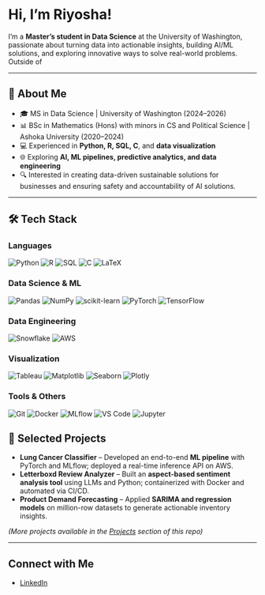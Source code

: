 # Hi, I’m Riyosha!

I’m a **Master’s student in Data Science** at the University of Washington, passionate about turning data into actionable insights, building AI/ML solutions, and exploring innovative ways to solve real-world problems. Outside of  

---

## 🚀 About Me
- 🎓 MS in Data Science | University of Washington (2024–2026)  
- 📊 BSc in Mathematics (Hons) with minors in CS and Political Science | Ashoka University (2020–2024)  
- 💻 Experienced in **Python, R, SQL, C**, and **data visualization**  
- 🌐 Exploring **AI, ML pipelines, predictive analytics, and data engineering**  
- 🔍 Interested in creating data-driven sustainable solutions for businesses and ensuring safety and accountability of AI solutions. 

---

## 🛠️ Tech Stack

### Languages
![Python](https://img.shields.io/badge/Python-3776AB?style=flat&logo=python&logoColor=white)
![R](https://img.shields.io/badge/R-276DC3?style=flat&logo=r&logoColor=white)
![SQL](https://img.shields.io/badge/SQL-4479A1?style=flat&logo=postgresql&logoColor=white)
![C](https://img.shields.io/badge/C-A8B9CC?style=flat&logo=c&logoColor=white)
![LaTeX](https://img.shields.io/badge/LaTeX-008080?style=flat&logo=latex&logoColor=white)

### Data Science & ML
![Pandas](https://img.shields.io/badge/Pandas-150458?style=flat&logo=pandas&logoColor=white)
![NumPy](https://img.shields.io/badge/NumPy-013243?style=flat&logo=numpy&logoColor=white)
![scikit-learn](https://img.shields.io/badge/scikit--learn-F7931E?style=flat&logo=scikit-learn&logoColor=white)
![PyTorch](https://img.shields.io/badge/PyTorch-EE4C2C?style=flat&logo=pytorch&logoColor=white)
![TensorFlow](https://img.shields.io/badge/TensorFlow-FF6F00?style=flat&logo=tensorflow&logoColor=white)


### Data Engineering
![Snowflake](https://img.shields.io/badge/Snowflake-004DFF?style=flat&logo=snowflake&logoColor=white)
![AWS](https://img.shields.io/badge/Amazon%20Web%20Services-232F3E?style=flat&logo=amazon-aws&logoColor=white)

### Visualization
![Tableau](https://img.shields.io/badge/Tableau-E97627?style=flat&logo=tableau&logoColor=white)
![Matplotlib](https://img.shields.io/badge/Matplotlib-003366?style=flat&logo=matplotlib&logoColor=white)
![Seaborn](https://img.shields.io/badge/Seaborn-9E4F96?style=flat&logo=seaborn&logoColor=white)
![Plotly](https://img.shields.io/badge/Plotly-3E7BFA?style=flat&logo=plotly&logoColor=white)

### Tools & Others
![Git](https://img.shields.io/badge/Git-F05032?style=flat&logo=git&logoColor=white)
![Docker](https://img.shields.io/badge/Docker-2496ED?style=flat&logo=docker&logoColor=white)
![MLflow](https://img.shields.io/badge/MLflow-FF4A00?style=flat&logo=mlflow&logoColor=white)
![VS Code](https://img.shields.io/badge/VS%20Code-007ACC?style=flat&logo=visualstudiocode&logoColor=white)
![Jupyter](https://img.shields.io/badge/Jupyter-F37626?style=flat&logo=jupyter&logoColor=white)


## 📂 Selected Projects
- **Lung Cancer Classifier** – Developed an end-to-end **ML pipeline** with PyTorch and MLflow; deployed a real-time inference API on AWS.  
- **Letterboxd Review Analyzer** – Built an **aspect-based sentiment analysis tool** using LLMs and Python; containerized with Docker and automated via CI/CD.  
- **Product Demand Forecasting** – Applied **SARIMA and regression models** on million-row datasets to generate actionable inventory insights.  
 
*(More projects available in the [Projects](#) section of this repo)*  

---

## Connect with Me
- [LinkedIn](https://www.linkedin.com/in/riyosha-sharma)  
